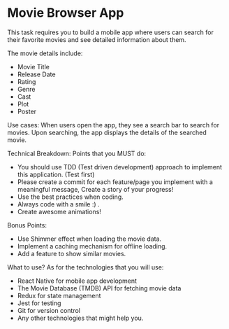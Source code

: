 
# Movie Browser App

This task requires you to build a mobile app where users can search for their favorite movies and see detailed information about them.

The movie details include:

-   Movie Title
-   Release Date
-   Rating
-   Genre
-   Cast
-   Plot
-   Poster

Use cases: When users open the app, they see a search bar to search for movies. Upon searching, the app displays the details of the searched movie.

Technical Breakdown: Points that you MUST do:

-   You should use TDD (Test driven development) approach to implement this application. (Test first)
-   Please create a commit for each feature/page you implement with a meaningful message, Create a story of your progress!
-   Use the best practices when coding.
-   Always code with a smile :) .
-   Create awesome animations!

Bonus Points:

-   Use Shimmer effect when loading the movie data.
-   Implement a caching mechanism for offline loading.
-   Add a feature to show similar movies.

What to use? As for the technologies that you will use:

-   React Native for mobile app development
-   The Movie Database (TMDB) API for fetching movie data
-   Redux for state management
-   Jest for testing
-   Git for version control
-   Any other technologies that might help you.